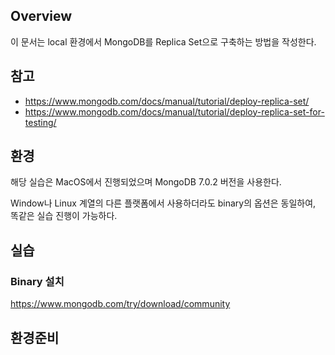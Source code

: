 ## Overview

이 문서는 local 환경에서 MongoDB를 Replica Set으로 구축하는 방법을 작성한다. 

## 참고

- https://www.mongodb.com/docs/manual/tutorial/deploy-replica-set/
- https://www.mongodb.com/docs/manual/tutorial/deploy-replica-set-for-testing/

## 환경

해당 실습은 MacOS에서 진행되었으며 MongoDB 7.0.2 버전을 사용한다. 

Window나 Linux 계열의 다른 플랫폼에서 사용하더라도 binary의 옵션은 동일하여, 똑같은 실습 진행이 가능하다. 


## 실습

### Binary 설치

https://www.mongodb.com/try/download/community


## 환경준비



